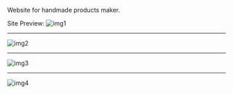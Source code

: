 Website for handmade products maker.

Site Preview:
![img1](https://github.com/MJanuszek/handmade-products-shop/assets/82171710/2a7fecc2-a0c0-414c-b792-a9fd2e1c3fc4)
___________________________
![img2](https://github.com/MJanuszek/handmade-products-shop/assets/82171710/8bc06fce-1646-444b-9b33-417037b5e837)
___________________________
![img3](https://github.com/MJanuszek/handmade-products-shop/assets/82171710/5d191478-2e54-4430-a7c7-1fb72eae098b)
___________________________
![img4](https://github.com/MJanuszek/handmade-products-shop/assets/82171710/8a70cc11-7897-4996-84bf-d29696726a94)
